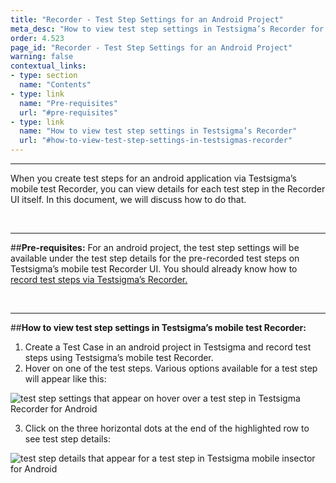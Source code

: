 ```yaml
---
title: "Recorder - Test Step Settings for an Android Project"
meta_desc: "How to view test step settings in Testsigma’s Recorder for an android project in Testsigma."
order: 4.523
page_id: "Recorder - Test Step Settings for an Android Project"
warning: false
contextual_links:
- type: section
  name: "Contents"
- type: link
  name: "Pre-requisites"
  url: "#pre-requisites"
- type: link
  name: "How to view test step settings in Testsigma’s Recorder"
  url: "#how-to-view-test-step-settings-in-testsigmas-recorder"
---
```


---

When you create test steps for an android application via Testsigma’s mobile test Recorder, you can view details for each test step in the Recorder UI itself. In this document, we will discuss how to do that.

&emsp;

---
##**Pre-requisites:**
For an android project, the test step settings will be available under the test step details for the pre-recorded test steps on Testsigma’s mobile test Recorder UI. You should already know how to [record test steps via Testsigma’s Recorder.](https://testsigma.com/docs/test-cases/create-steps-recorder/android-apps/overview/)

&emsp;

---
##**How to view test step settings in Testsigma’s mobile test Recorder:**

 1. Create a Test Case in an android project in Testsigma and record test steps using Testsigma’s mobile test Recorder. 
 2. Hover on one of the test steps. Various options available for a test step will appear like this:

![test step settings that appear on hover over a test step in Testsigma Recorder for Android](https://docs.testsigma.com/images/step-settings/test-step-settings-visible-on-hover-test-step-testsigma-Recorder-android.png)

 3. Click on the three horizontal dots at the end of the highlighted row to see test step details:

![test step details that appear for a test step in Testsigma mobile insector for Android](https://docs.testsigma.com/images/step-settings/test-step-details-testsigma-Recorder-android.png)

